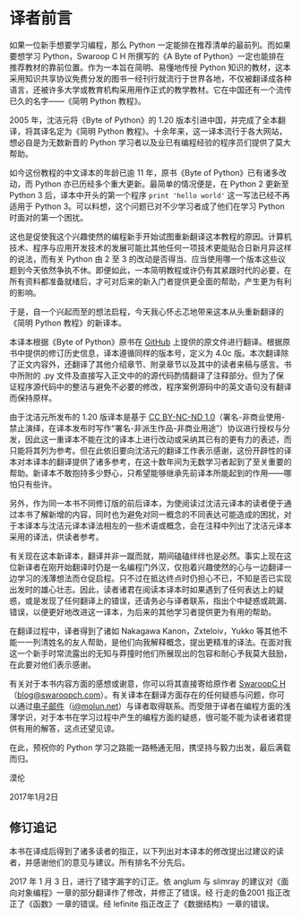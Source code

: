 # 译者前言

如果一位新手想要学习编程，那么 Python 一定能排在推荐清单的最前列。而如果要想学习 Python，Swaroop C H 所撰写的《A Byte of Python》一定也能排在推荐教材的靠前位置。作为一本旨在简明、易懂地传授 Python 知识的教材，这本采用知识共享协议免费分发的图书一经刊行就流行于世界各地，不仅被翻译成各种语言，还被许多大学或教育机构采用用作正式的教学教材。它在中国还有一个流传已久的名字——《简明 Python 教程》。

2005 年，沈洁元将《Byte of Python》的 1.20 版本引进中国，并完成了全本翻译，将其译名定为《简明 Python 教程》。十余年来，这一译本流行于各大网站，想必自是为无数新晋的 Python 学习者以及业已有编程经验的程序员们提供了莫大帮助。

如今这份教程的中文译本的年龄已逾 11 年，原书《Byte of Python》已有诸多改动，而 Python 亦已历经多个重大更新。最简单的情况便是，在 Python 2 更新至 Python 3 后，译本中开头的第一个程序 `print 'hello world'` 这一写法已经不再适用于 Python 3。可以料想，这个问题已对不少学习者成了他们在学习 Python 时面对的第一个困扰。

这也是促使我这个兴趣使然的编程新手开始试图重新翻译这本教程的原因。计算机技术、程序与应用开发技术的发展可能比其他任何一项技术更能贴合日新月异这样的说法，而有关 Python 由 2 至 3 的改动是否得当、应当使用哪一个版本这些议题到今天依然争执不休。即便如此，一本简明教程或许仍有其紧跟时代的必要，在所有资料都准备就绪后，才可对后来的新入门者提供更全面的帮助，产生更为有利的影响。

于是，自一个兴起而至的想法启程，今天我心怀忐忑地带来这本从头重新翻译的《简明 Python 教程》的新译本。

本译本根据《Byte of Python》原书在 [GitHub](https://github.com/swaroopch/byte-of-python) 上提供的原文件进行翻译。根据原书中提供的修订历史信息，译本遵循同样的版本号，定义为 4.0c 版。本次翻译除了正文内容外，还翻译了其他介绍章节、附录章节以及其中的读者来稿与感言。书中所附的 .py 文件及直接写入正文中的的源代码酌情翻译了注释部分。但为了保证程序源代码中的整洁与避免不必要的修改，程序案例源码中的英文语句没有翻译而保持原样。

由于沈洁元所发布的 1.20 版译本是基于 [CC BY-NC-ND 1.0](https://creativecommons.org/licenses/by-nd-nc/1.0/)（署名-非商业使用-禁止演绎，在译本发布时写作“署名-非派生作品-非商业用途”）协议进行授权与分发，因此这一重译本不能在沈的译本上进行改动或采纳其已有的更有力的表述，而只能将其列为参考。但在此依旧要向沈洁元的翻译工作表示感谢，这份开辟性的译本对本译本的翻译提供了诸多参考，在这十数年间为无数学习者起到了至关重要的帮助。新译本不敢抱持多少野心，只希望能够继承先前译本所能起到的作用——哪怕只有些许。

另外，作为同一本书不同修订版的前后译本，为使阅读过沈洁元译本的读者便于通过本书了解新增的内容，同时也为避免对同一概念的不同表达可能造成的困扰，对于本译本与沈洁元译本译法相左的一些术语或概念，会在注释中列出了沈洁元译本采用的译法，供读者参考。

有关现在这本新译本，翻译并非一蹴而就，期间磕磕绊绊也是必然。事实上现在这位新译者在刚开始翻译时仍是一名编程门外汉，仅抱着兴趣使然的心与一边翻译一边学习的浅薄想法而仓促启程。只不过在抵达终点时仍担心不已，不知是否已实现出发时的雄心壮志。因此，读者诸君在阅读本译本时如果遇到了任何表达上的疑惑，或是发现了任何翻译上的错误，还请务必与译者联系，指出个中疑惑或疏漏、错误，以便更好地改进这一译本，为后来的其他学习者提供更为有用的帮助。

在翻译过程中，译者得到了诸如 Nakagawa Kanon，Zxteloiv，Yukko 等其他不能一一列清姓名的友人帮助，是他们向我解释概念，提出更精准的译法。在面对我这一个新手时常流露出的无知与莽撞时他们所展现出的包容和耐心予我莫大鼓励，在此要对他们表示感谢。

有关对于本书内容方面的感想或谢意，你可以将其直接寄给原作者 [SwaroopC H](blog@swaroopch.com)（blog@swaroopch.com）。有关译本在翻译方面存在的任何疑惑与问题，你可以通过[电子邮件](mailto:i@molun.net)（i@molun.net）与译者取得联系。而受限于译者在编程方面的浅薄学识，对于本书在学习过程中产生的编程方面的疑惑，很可能不能为读者诸君提供有用的解答，这点还望见谅。

在此，预祝你的 Python 学习之路能一路畅通无阻，携坚持与毅力出发，最后满载而归。

漠伦

2017年1月2日

## 修订追记

本书在译成后得到了诸多读者的指正，以下列出对本译本的修改提出过建议的读者，并感谢他们的意见与建议。所有排名不分先后。

2017 年 1 月 3 日，进行了错字漏字的订正。依 anglum 与 slimray 的建议对《面向对象编程》一章的部分翻译作了修改，并修正了错误。经 行走的鱼2001 指正改正了《函数》一章的错误。经 lefinite 指正改正了《数据结构》一章的错误。